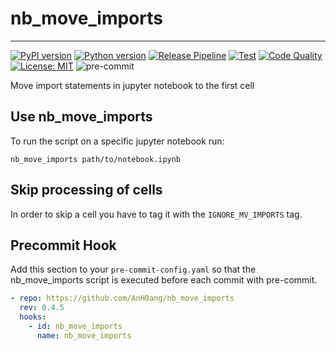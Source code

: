 # nb_move_imports

------------------------------
[![PyPI version](https://badge.fury.io/py/nb_move_imports.svg)](https://badge.fury.io/py/nb_move_imports)
[![Python version](https://img.shields.io/badge/python-≥3.8-blue.svg)](https://pypi.org/project/kedro/)
[![Release Pipeline](https://github.com/AnH0ang/nb_move_imports/actions/workflows/release.yml/badge.svg)](https://github.com/AnH0ang/nb_move_imports/actions/workflows/release.yml)
[![Test](https://github.com/AnH0ang/nb_move_imports/actions/workflows/test.yml/badge.svg)](https://github.com/AnH0ang/nb_move_imports/actions/workflows/test.yml)
[![Code Quality](https://github.com/AnH0ang/nb_move_imports/actions/workflows/code_quality.yml/badge.svg)](https://github.com/AnH0ang/nb_move_imports/actions/workflows/code_quality.yml)
[![License: MIT](https://img.shields.io/badge/License-MIT-yellow.svg)](https://github.com/STATWORX/statworx-theme/blob/master/LICENSE)
![pre-commit](https://img.shields.io/badge/pre--commit-enabled-brightgreen?logo=pre-commit&logoColor=white)

Move import statements in jupyter notebook to the first cell

## Use nb_move_imports

To run the script on a specific jupyter notebook run:

```console
nb_move_imports path/to/notebook.ipynb
```

## Skip processing of cells

In order to skip a cell you have to tag it with the `IGNORE_MV_IMPORTS` tag.

## Precommit Hook

Add this section to your `pre-commit-config.yaml` so that the nb_move_imports script is executed before each commit with pre-commit.

```yaml
- repo: https://github.com/AnH0ang/nb_move_imports
  rev: 0.4.5
  hooks:
    - id: nb_move_imports
      name: nb_move_imports
```
